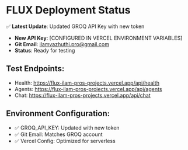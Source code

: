 # FLUX Deployment Status

✅ **Latest Update**: Updated GROQ API Key with new token
- **New API Key**: [CONFIGURED IN VERCEL ENVIRONMENT VARIABLES]
- **Git Email**: ilamvazhuthi.pro@gmail.com
- **Status**: Ready for testing

## Test Endpoints:
- Health: https://flux-ilam-pros-projects.vercel.app/api/health
- Agents: https://flux-ilam-pros-projects.vercel.app/api/agents
- Chat: https://flux-ilam-pros-projects.vercel.app/api/chat

## Environment Configuration:
- ✅ GROQ_API_KEY: Updated with new token
- ✅ Git Email: Matches GROQ account
- ✅ Vercel Config: Optimized for serverless